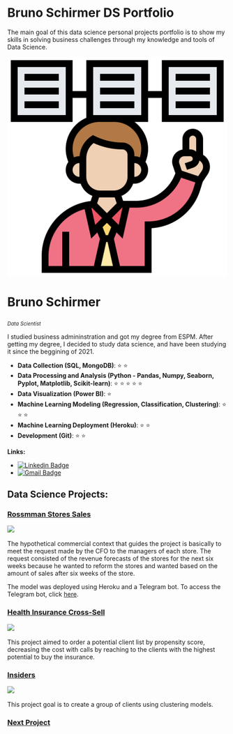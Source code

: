 # Bruno Schirmer DS Portfolio

The main goal of this data science personal projects portfolio is to show my skills in solving business challenges through my knowledge and tools of Data Science.

<p align='center'>
    <img src='banner.png'<
</p>

# Bruno Schirmer
<sub>*Data Scientist*</sub>

I studied business admininstration and got my degree from ESPM. After getting my degree, I decided to  study data science, and have been studying it since the beggining of 2021.


* **Data Collection (SQL, MongoDB)**: :star: :star:
* **Data Processing and Analysis (Python - Pandas, Numpy, Seaborn, Pyplot, Matplotlib, Scikit-learn)**: :star: :star: :star: :star: :star: 
* **Data Visualization (Power BI)**: :star:
* **Machine Learning Modeling (Regression, Classification, Clustering)**: :star: :star: :star:
* **Machine Learning Deployment (Heroku)**: :star: :star:
* **Development (Git)**: :star: :star: 

**Links:**
* [![Linkedin Badge](https://img.shields.io/badge/-LinkedIn-blue?style=flat&logo=LinkedIn&logoColor=white)](https://www.linkedin.com/in/brunoschirmer/)
* [![Gmail Badge](https://img.shields.io/badge/-Gmail-c14438?style=flat-square&logo=Gmail&logoColor=white&link=mailto:bruno.erenoschirmer@gmail.com)](mailto:bruno.erenoschirmer@gmail.com)


## Data Science Projects:

### [Rossmman Stores Sales]( https://github.com/brunoschirmer/rossman_stores )
![](https://www.leadsquared.com/wp-content/uploads/2019/02/banner-4.png)

The hypothetical commercial context that guides the project is basically to meet the request made by the CFO to the managers of each store. The request consisted of the revenue forecasts of the stores for the next six weeks because he wanted to reform the stores and wanted based on the amount of sales after six weeks of the store.

The model was deployed using Heroku and a Telegram bot. To access the Telegram bot, click [here](https://t.me/rossmannstores_bot).


### [Health Insurance Cross-Sell]( https://github.com/brunoschirmer/health_insurance_cross_sell )
![](https://neilpatel.com/wp-content/uploads/2019/06/ilustracao-da-palavra-cross-selling-com-mao-desenh.jpeg)

This project aimed to order a potential client list by propensity score, decreasing the cost with calls by reaching to the clients with the highest potential to buy the insurance.

### [Insiders]( https://github.com/brunoschirmer/insiders_clustering ) 
![](https://gardencitycenter.com/wp-content/uploads/sites/11/2020/12/InsiderPass-VIP-Feature.jpg)

This project goal is to create a group of clients using clustering models.

### [Next Project]( link ) 
